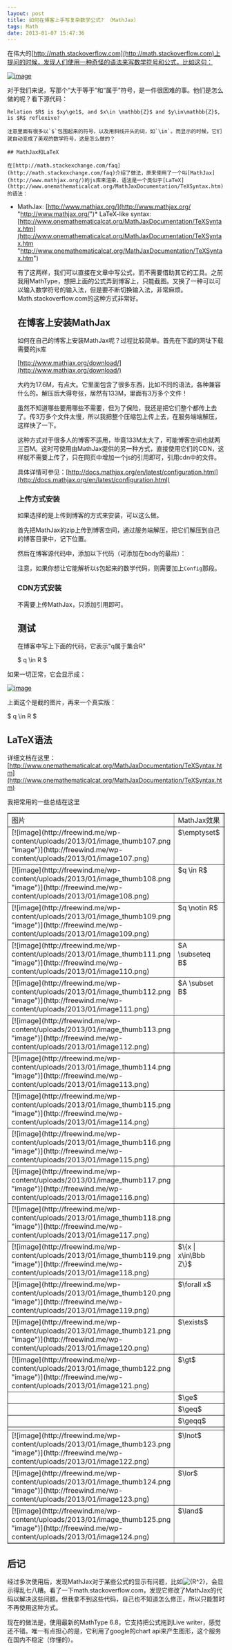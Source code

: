 ```yaml
---
layout: post
title: 如何在博客上手写复杂数学公式? （MathJax）
tags: Math
date: 2013-01-07 15:47:36
---
```


在伟大的[http://math.stackoverflow.com](http://math.stackoverflow.com)上提问的时候，发现人们使用一种奇怪的语法来写数学符号和公式，比如这句：

[![image](http://freewind.me/wp-content/uploads/2013/01/image_thumb105.png "image")](http://freewind.me/wp-content/uploads/2013/01/image105.png)

对于我们来说，写那个“大于等于”和“属于”符号，是一件很困难的事。他们是怎么做的呢？看下源代码：

    Relation $R$ is $xy\ge1$, and $x\in \mathbb{Z}$ and $y\in\mathbb{Z}$, is $R$ reflexive?

    注意里面有很多以`$`包围起来的符号，以及用斜线开头的词，如`\in`。而显示的时候，它们就自动变成了美观的数学符号，这是怎么做的？

    ## MathJax和LaTeX

    在[http://math.stackexchange.com/faq](http://math.stackexchange.com/faq)介绍了做法，原来使用了一个叫[MathJax](http://www.mathjax.org/)的js库来渲染，语法是一个类似于[LaTeX](http://www.onemathematicalcat.org/MathJaxDocumentation/TeXSyntax.htm)的语法：

*   MathJax: [http://www.mathjax.org/](http://www.mathjax.org/ "http://www.mathjax.org/")*   LaTeX-like syntax: [http://www.onemathematicalcat.org/MathJaxDocumentation/TeXSyntax.htm](http://www.onemathematicalcat.org/MathJaxDocumentation/TeXSyntax.htm "http://www.onemathematicalcat.org/MathJaxDocumentation/TeXSyntax.htm")

    有了这两样，我们可以直接在文章中写公式，而不需要借助其它的工具。之前我用MathType，想把上面的公式弄到博客上，只能截图。又换了一种可以可以输入数学符号的输入法，但是要不断切换输入法，非常麻烦。Math.stackoverflow.com的这种方式非常好。

    ## 在博客上安装MathJax

    如何在自己的博客上安装MathJax呢？过程比较简单。首先在下面的网址下载需要的js库

    [http://www.mathjax.org/download/](http://www.mathjax.org/download/)

    大约为17.6M，有点大。它里面包含了很多东西，比如不同的语法，各种兼容什么的。解压后大得夸张，居然有133M，里面有3万多个文件！

    虽然不知道哪些要用哪些不需要，但为了保险，我还是把它们整个都传上去了。传3万多个文件太慢，所以我把整个压缩包上传上去，在服务端端解压，这样快了一下。

    这种方式对于很多人的博客不适用，毕竟133M太大了，可能博客空间也就两三百M。这时可使用由MathJax提供的另一种方式，直接使用它们的CDN，这样就不需要上传了，只在网页中增加一个js的引用即可，引用cdn中的文件。

    具体详情可参见：[http://docs.mathjax.org/en/latest/configuration.html](http://docs.mathjax.org/en/latest/configuration.html)

    ### 上传方式安装

    如果选择的是上传到博客的方式来安装，可以这么做。

    首先把MathJax的zip上传到博客空间，通过服务端解压，把它们解压到自己的博客目录中，记下位置。

    然后在博客源代码中，添加以下代码（可添加在body的最后）：

    <script type="text/x-mathjax-config"> 
    MathJax.Hub.Config({ 
      tex2jax: {inlineMath: [['$','$'], ['\\(','\\)']]} 
    }); 
    </script>
    <script type="text/javascript" src="path-to-MathJax/MathJax.js?config=TeX-AMS-MML_HTMLorMML"></script>

    注意，如果你想让它能解析以`$`包起来的数学代码，则需要加上`Config`那段。

    ### CDN方式安装

    不需要上传MathJax，只添加引用即可。

    <script type="text/x-mathjax-config"> 
    MathJax.Hub.Config({ 
      tex2jax: {inlineMath: [['$','$'], ['\\(','\\)']]} 
    }); 
    </script>
    <script type="text/javascript"
       src="[http://cdn.mathjax.org/mathjax/latest/MathJax.js?config=TeX-AMS-MML_HTMLorMML"](http://cdn.mathjax.org/mathjax/latest/MathJax.js?config=TeX-AMS-MML_HTMLorMML")>
    </script>

    ## 测试

    在博客中写上下面的代码，它表示"q属于集合R"

    $ q \in R $

如果一切正常，它会显示成：

[![image](http://freewind.me/wp-content/uploads/2013/01/image_thumb106.png "image")](http://freewind.me/wp-content/uploads/2013/01/image106.png)

上面这个是截的图片，再来一个真实版：

$ q \in R $

## LaTeX语法

详细文档在这里：[http://www.onemathematicalcat.org/MathJaxDocumentation/TeXSyntax.htm](http://www.onemathematicalcat.org/MathJaxDocumentation/TeXSyntax.htm)

我把常用的一些总结在这里

<table border="1" cellspacing="0" cellpadding="2" width="533">
<tbody>
<tr>
<td valign="top" width="116">图片</td>
<td valign="top" width="177">MathJax效果</td>
<td valign="top" width="238">代码</td>
</tr>
<tr>
<td valign="top" width="116">[![image](http://freewind.me/wp-content/uploads/2013/01/image_thumb107.png "image")](http://freewind.me/wp-content/uploads/2013/01/image107.png)</td>
<td valign="top" width="177">$\emptyset$</td>
<td valign="top" width="238">`\emptyset`</td>
</tr>
<tr>
<td valign="top" width="116">[![image](http://freewind.me/wp-content/uploads/2013/01/image_thumb108.png "image")](http://freewind.me/wp-content/uploads/2013/01/image108.png)</td>
<td valign="top" width="177">$q \in R$</td>
<td valign="top" width="238">`q \in R`</td>
</tr>
<tr>
<td valign="top" width="116">[![image](http://freewind.me/wp-content/uploads/2013/01/image_thumb109.png "image")](http://freewind.me/wp-content/uploads/2013/01/image109.png)</td>
<td valign="top" width="177">$q \notin R$</td>
<td valign="top" width="238">`q \notin R`</td>
</tr>
<tr>
<td valign="top" width="116">[![image](http://freewind.me/wp-content/uploads/2013/01/image_thumb111.png "image")](http://freewind.me/wp-content/uploads/2013/01/image110.png)</td>
<td valign="top" width="177">$A \subseteq B$</td>
<td valign="top" width="238">`A \subseteq B`</td>
</tr>
<tr>
<td valign="top" width="116">[![image](http://freewind.me/wp-content/uploads/2013/01/image_thumb112.png "image")](http://freewind.me/wp-content/uploads/2013/01/image111.png)</td>
<td valign="top" width="177">$A \subset B$</td>
<td valign="top" width="238">`A \subset B`</td>
</tr>
<tr>
<td valign="top" width="116">[![image](http://freewind.me/wp-content/uploads/2013/01/image_thumb113.png "image")](http://freewind.me/wp-content/uploads/2013/01/image112.png)</td>
<td valign="top" width="177"> </td>
<td valign="top" width="238"> </td>
</tr>
<tr>
<td valign="top" width="116">[![image](http://freewind.me/wp-content/uploads/2013/01/image_thumb114.png "image")](http://freewind.me/wp-content/uploads/2013/01/image113.png)</td>
<td valign="top" width="177"> </td>
<td valign="top" width="238"> </td>
</tr>
<tr>
<td valign="top" width="116">[![image](http://freewind.me/wp-content/uploads/2013/01/image_thumb115.png "image")](http://freewind.me/wp-content/uploads/2013/01/image114.png)</td>
<td valign="top" width="177"> </td>
<td valign="top" width="238"> </td>
</tr>
<tr>
<td valign="top" width="116">[![image](http://freewind.me/wp-content/uploads/2013/01/image_thumb116.png "image")](http://freewind.me/wp-content/uploads/2013/01/image115.png)</td>
<td valign="top" width="177"> </td>
<td valign="top" width="238"> </td>
</tr>
<tr>
<td valign="top" width="116">[![image](http://freewind.me/wp-content/uploads/2013/01/image_thumb117.png "image")](http://freewind.me/wp-content/uploads/2013/01/image116.png)</td>
<td valign="top" width="177"> </td>
<td valign="top" width="238"> </td>
</tr>
<tr>
<td valign="top" width="116">[![image](http://freewind.me/wp-content/uploads/2013/01/image_thumb118.png "image")](http://freewind.me/wp-content/uploads/2013/01/image117.png)</td>
<td valign="top" width="177"> </td>
<td valign="top" width="238"> </td>
</tr>
<tr>
<td valign="top" width="116">[![image](http://freewind.me/wp-content/uploads/2013/01/image_thumb119.png "image")](http://freewind.me/wp-content/uploads/2013/01/image118.png)</td>
<td valign="top" width="177">$\{x | x\in\Bbb Z\}$</td>
<td valign="top" width="238">`\{x | x\in\Bbb Z\}`</td>
</tr>
<tr>
<td valign="top" width="116">[![image](http://freewind.me/wp-content/uploads/2013/01/image_thumb120.png "image")](http://freewind.me/wp-content/uploads/2013/01/image119.png)</td>
<td valign="top" width="177">$\forall x$</td>
<td valign="top" width="238">`\forall x`</td>
</tr>
<tr>
<td valign="top" width="116">[![image](http://freewind.me/wp-content/uploads/2013/01/image_thumb121.png "image")](http://freewind.me/wp-content/uploads/2013/01/image120.png)</td>
<td valign="top" width="177">$\exists$</td>
<td valign="top" width="238">`\exists`</td>
</tr>
<tr>
<td valign="top" width="116">[![image](http://freewind.me/wp-content/uploads/2013/01/image_thumb122.png "image")](http://freewind.me/wp-content/uploads/2013/01/image121.png)</td>
<td valign="top" width="177">$\gt$</td>
<td valign="top" width="238">`\gt`</td>
</tr>
<tr>
<td valign="top" width="116"> </td>
<td valign="top" width="177">$\ge$</td>
<td valign="top" width="238">`\ge`</td>
</tr>
<tr>
<td valign="top" width="116"> </td>
<td valign="top" width="177">$\geq$</td>
<td valign="top" width="238">`\geq`</td>
</tr>
<tr>
<td valign="top" width="116"> </td>
<td valign="top" width="177">$\geqq$</td>
<td valign="top" width="238">`\geqq`</td>
</tr>
<tr>
<td valign="top" width="116"> </td>
<td valign="top" width="177"> </td>
<td valign="top" width="238"> </td>
</tr>
<tr>
<td valign="top" width="116">[![image](http://freewind.me/wp-content/uploads/2013/01/image_thumb123.png "image")](http://freewind.me/wp-content/uploads/2013/01/image122.png)</td>
<td valign="top" width="177">$\lnot$</td>
<td valign="top" width="238">`\lnot`</td>
</tr>
<tr>
<td valign="top" width="116">[![image](http://freewind.me/wp-content/uploads/2013/01/image_thumb124.png "image")](http://freewind.me/wp-content/uploads/2013/01/image123.png)</td>
<td valign="top" width="177">$\lor$</td>
<td valign="top" width="238"><var>`<var>\lor</var>`</var></td>
</tr>
<tr>
<td valign="top" width="116">[![image](http://freewind.me/wp-content/uploads/2013/01/image_thumb125.png "image")](http://freewind.me/wp-content/uploads/2013/01/image124.png)</td>
<td valign="top" width="177">$\land$</td>
<td valign="top" width="238"><var>`<var>\land</var>`</var></td>
</tr>
</tbody>
</table>

## 后记

经过多次使用后，发现MathJax对于某些公式的显示有问题，比如![{R^2}](http://chart.apis.google.com/chart?cht=tx&chs=1x0&chf=bg,s,FFFFFF00&chco=000000&chl=%7BR%5E2%7D)，会显示得乱七八糟。看了一下math.stackoverflow.com，发现它修改了MathJax的代码以解决这些问题。但我拿不到这些代码，自己也不知道怎么修正，所以只能暂时不再使用这种方式。

现在的做法是，使用最新的MathType 6.8，它支持把公式拖到Live writer，感觉还不错。唯一有点担心的是，它利用了google的chart api来产生图形，这个服务在国内不稳定（你懂的）。
